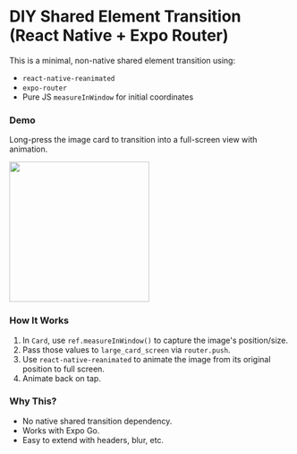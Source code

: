 # DIY Shared Element Transition (React Native + Expo Router)

This is a minimal, non-native shared element transition using:

- `react-native-reanimated`
- `expo-router`
- Pure JS `measureInWindow` for initial coordinates

### Demo

Long-press the image card to transition into a full-screen view with animation.

<img src="./ScreenRecording_06-11-2025%2015-39-08_1.gif" width="250"/>

### How It Works

1. In `Card`, use `ref.measureInWindow()` to capture the image's position/size.
2. Pass those values to `large_card_screen` via `router.push`.
3. Use `react-native-reanimated` to animate the image from its original position to full screen.
4. Animate back on tap.

### Why This?

- No native shared transition dependency.
- Works with Expo Go.
- Easy to extend with headers, blur, etc.
